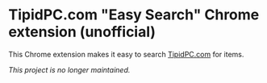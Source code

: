 # TipidPC.com "Easy Search" Chrome extension (unofficial)

This Chrome extension makes it easy to search [TipidPC.com](http://www.tipidpc.com/) for items.

_This project is no longer maintained._
